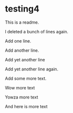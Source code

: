# testing4

This is a readme.

I deleted a bunch of lines again.

Add one line.

Add another line.

Add yet another line

Add yet another line again.

Add some more text.

Wow more text

Yowza more text

And here is more text